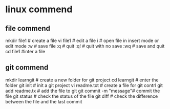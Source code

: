 # linux commend
## file commend
mkdir file1  # create a file
vi file1 # edit a file
i # open file in insert mode or edit mode
:w # save file
:q # quit
:q! # quit with  no save
:wq # save and quit
cd file1 #inter a file

## git commend
mkdir learngit # create a new folder for git project
cd learngit # enter the folder
git init # init a git project
vi readme.txt # create a file for git contrl
git add readme.tx # add the file to git
git commit -m "message"# commit the file
git status # check the status of the file
git diff # check the difference between the file and the last commit